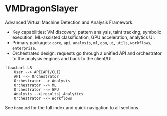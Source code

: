 # VMDragonSlayer

Advanced Virtual Machine Detection and Analysis Framework.

- Key capabilities: VM discovery, pattern analysis, taint tracking, symbolic execution, ML-assisted classification, GPU acceleration, analytics UI.
- Primary packages: `core`, `api`, `analysis`, `ml`, `gpu`, `ui`, `utils`, `workflows`, `enterprise`.
- Orchestrated design: requests go through a unified API and orchestrator to the analysis engines and back to the client/UI.

```mermaid
flowchart LR
	User --> API[API/CLI]
	API --> Orchestrator
	Orchestrator --> Analysis
	Orchestrator --> ML
	Orchestrator --> GPU
	Analysis -->|results| Analytics
	Orchestrator --> Workflows
```

See `Home.md` for the full index and quick navigation to all sections.
